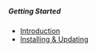 ##### Getting Started

- [Introduction](docs/index)
- [Installing & Updating](docs/installing-and-updating)
